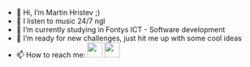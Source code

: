 - 👋 Hi, I’m Martin Hristev ;)
- 👀 I listen to music 24/7 ngl
- 🌱 I’m currently studying in Fontys ICT - Software development
- 💞️ I’m ready for new challenges, just hit me up with some cool ideas
- 📫 How to reach me: 
[<img src="https://i.pinimg.com/736x/72/a3/d9/72a3d9408d41335f39e9f014dc35cf44.jpg" style="width:30px; height:30px">](https://www.linkedin.com/in/martin-hristev-144a5a213/)
[<img src="https://i.pinimg.com/originals/39/38/6d/39386d212ac9a4626cd4f3fb25466503.png" style="width:30px; height:30px">](https://www.instagram.com/kulchi_kulki_/)

